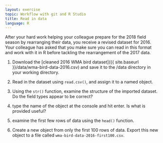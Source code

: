 ```yaml
---
layout: exercise
topic: Workflow with git and R Studio
title: Read in data
language: R
---
```


After your hard work helping your colleague prepare for the 2018
field season by rearranging their data, you receive a revised 
dataset for 2016. Your colleague has asked that you
make sure you can read in this format and work with it in R
before tackling the rearrangement of the 2017 data. 

1. Download the [cleaned 2016 WMA bird dataset]({{ site.baseurl }}/data/wma-bird-data-2016.csv)
and save it to the /data directory in your working directory.

2. Read in the dataset using `read.csv()`, and assign it to a named object.

3. Using the `str()` function, examine the structure of the 
imported dataset. Do the field types appear to be correct?

4. type the name of the object at the console and hit enter. Is
what is provided useful?

5. examine the first few rows of data using the `head()` function.

6. Create a new object from only the first 100 rows of data. Export
this new object to a file called `wma-bird-data-2016-first100.csv`.

